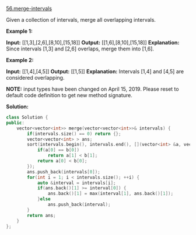 [56.merge-intervals](https://leetcode.com/problems/merge-intervals/)  

Given a collection of intervals, merge all overlapping intervals.

**Example 1:**

**Input:** \[\[1,3\],\[2,6\],\[8,10\],\[15,18\]\]
**Output:** \[\[1,6\],\[8,10\],\[15,18\]\]
**Explanation:** Since intervals \[1,3\] and \[2,6\] overlaps, merge them into \[1,6\].

**Example 2:**

**Input:** \[\[1,4\],\[4,5\]\]
**Output:** \[\[1,5\]\]
**Explanation:** Intervals \[1,4\] and \[4,5\] are considered overlapping.

**NOTE:** input types have been changed on April 15, 2019. Please reset to default code definition to get new method signature.  



**Solution:**  

```cpp
class Solution {
public:
    vector<vector<int>> merge(vector<vector<int>>& intervals) {
        if(intervals.size() == 0) return {};
        vector<vector<int> > ans;
        sort(intervals.begin(), intervals.end(), [](vector<int> &a, vector<int> &b){
            if(a[0] == b[0])
                return a[1] < b[1];
            return a[0] < b[0];
        });
        ans.push_back(intervals[0]);
        for(int i = 1; i < intervals.size(); ++i) {
            auto &interval = intervals[i];
            if(ans.back()[1] >= interval[0]) {
                ans.back()[1] = max(interval[1], ans.back()[1]);
            }else
                ans.push_back(interval);
        }
        return ans;
    }
};
```
      